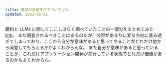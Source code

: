 ```yaml
---
title: 進展が高速すぎてついてけん
updated: 2023-05-31
---
```


要約と LLMs に関してここしばらく調べていたことの一部分をまとめてみた [link](https://sotaro.io/posts/llms-summarization)。
まだ調査されるべきことはあるのだが、分野があまりに変な方向に進み過ぎてしまっており、ここから自分が意味があると思ってやることがどれだけ他から同意してもらえるかがよくわからんな。
また自分が意味があると思っていることが、これだけアプリケーション開発が先行している状態でどれだけ価値があるのかもよくわからん。
